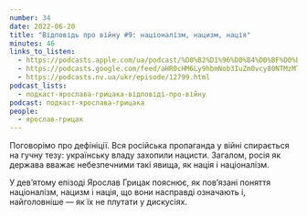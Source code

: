 ```yaml
---
number: 34
date: 2022-06-20
title: "Відповідь про війну #9: націоналізм, нацизм, нація"
minutes: 46
links_to_listen:
  - https://podcasts.apple.com/ua/podcast/%D0%B2%D1%96%D0%B4%D0%BF%D0%BE%D0%B2%D1%96%D0%B4%D1%8C-%D0%BF%D1%80%D0%BE-%D0%B2%D1%96%D0%B9%D0%BD%D1%83-9-%D0%BD%D0%B0%D1%86%D1%96%D0%BE%D0%BD%D0%B0%D0%BB%D1%96%D0%B7%D0%BC-%D0%BD%D0%B0%D1%86%D0%B8%D0%B7%D0%BC-%D0%BD%D0%B0%D1%86%D1%96%D1%8F/id1546083745?i=1000567099829
  - https://podcasts.google.com/feed/aHR0cHM6Ly9hbmNob3IuZm0vcy80NTMzMTgxMC9wb2RjYXN0L3Jzcw/episode/OWIxMDAwZGYtYzgxOC00ZTNlLWJjNmQtZGI1ZDQzNGVlYmQw
  - https://podcasts.nv.ua/ukr/episode/12799.html
podcast_lists:
  - подкаст-ярослава-грицака-відповіді-про-війну
podcast: подкаст-ярослава-грицака
people:
  - ярослав-грицак
---
```


Поговорімо про дефініції. Вся російська пропаганда у війні спирається на гучну
тезу: українську владу захопили нацисти. Загалом, росія як держава вважає
небезпечними такі явища, як нація і націоналізм.

У девʼятому епізоді Ярослав Грицак пояснює, як повʼязані поняття націоналізм,
нацизм і нація, що вони насправді означають і, найголовніше — як їх не плутати
у дискусіях.
